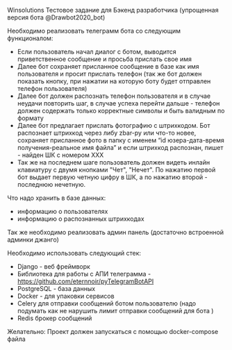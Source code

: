 Winsolutions
Тестовое задание для Бэкенд разработчика (упрощенная версия бота @Drawbot2020_bot)


Необходимо реализовать телеграмм бота со следующим функционалом:
- Если пользователь начал диалог с ботом, выводится приветственное сообщение и просьба прислать свое имя
- Далее бот сохраняет присланное сообщение в базе как имя пользователя и просит прислать телефон (так же бот должен показать кнопку, при нажатии на которую боту будет отправлен телефон пользователя)
- Далее бот должен распознать телефон пользователя и в случае неудачи повторить шаг, в случае успеха перейти дальше - телефон должен содержать только корректные символы и быть валидным по формату
- Далее бот предлагает прислать фотографию с штрихкодом. 
Бот распознает штрихкод через либу zbar-py или что-то новее, сохраняет присланное фото в папку с именем “id юзера-дата-время получения-реальное имя файла” и если штрихкод распознан, пишет - найден ШК с номером ХХХ 
- Так же на последнем шаге пользователь должен видеть инлайн клавиатуру с двумя кнопками "Чет", "Нечет". 
По нажатию первой бот выдает первую четную цифру в ШК, а по нажатию второй - последнюю нечетную.

Что надо хранить в базе данных:
- информацию о пользователях
- информацию о распознанных штрихкодах

Так же необходимо реализовать админ панель (достаточно встроенной админки джанго)

Необходимо использовать следующий стек:
- Django - веб фреймворк
- Библиотека для работы с АПИ телеграмма - https://github.com/eternnoir/pyTelegramBotAPI
- PostgreSQL - база данных
- Docker - для упаковки сервисов
- Celery для отправки сообщений ботом пользователю (надо подумать как не нарушить лимит отправки сообщений для бота )
- Redis брокер сообщений

Желательно: Проект должен запускаться с помощью docker-compose файла
